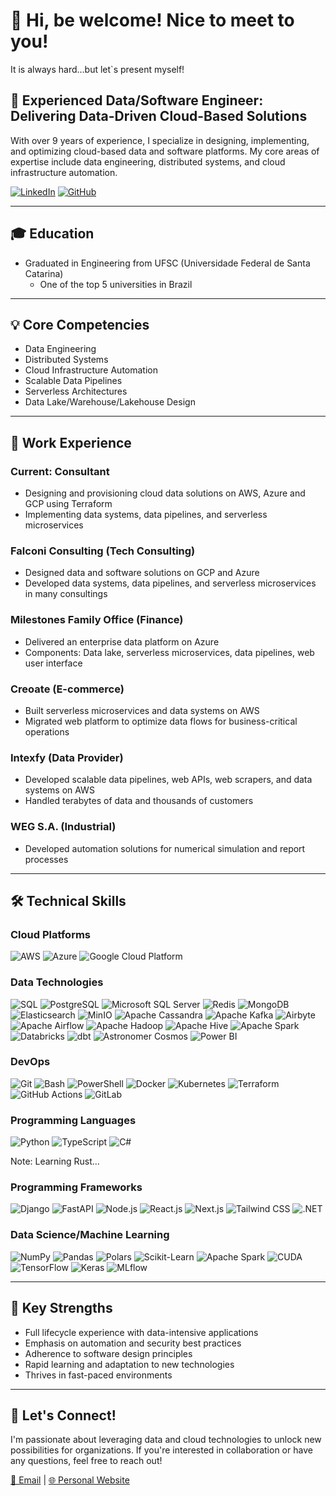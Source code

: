 # 👋 Hi, be welcome! Nice to meet to you!

It is always hard...but let`s present myself!

## 💼 Experienced Data/Software Engineer: Delivering Data-Driven Cloud-Based Solutions

With over 9 years of experience, I specialize in designing, implementing, and optimizing cloud-based data and software platforms. My core areas of expertise include data engineering, distributed systems, and cloud infrastructure automation.

[![LinkedIn](https://img.shields.io/badge/LinkedIn-Connect-blue)](https://www.linkedin.com/in/leandro-alves-de-oliveira/)
[![GitHub](https://img.shields.io/badge/GitHub-Follow-lightgrey)](https://github.com/engleandro)

---

## 🎓 Education

- Graduated in Engineering from UFSC (Universidade Federal de Santa Catarina)
  - One of the top 5 universities in Brazil

---

## 💡 Core Competencies

- Data Engineering
- Distributed Systems
- Cloud Infrastructure Automation
- Scalable Data Pipelines
- Serverless Architectures
- Data Lake/Warehouse/Lakehouse Design

---

## 🚀 Work Experience

### Current: Consultant
- Designing and provisioning cloud data solutions on AWS, Azure and GCP using Terraform
- Implementing data systems, data pipelines, and serverless microservices

### Falconi Consulting (Tech Consulting)
- Designed data and software solutions on GCP and Azure
- Developed data systems, data pipelines, and serverless microservices in many consultings

### Milestones Family Office (Finance)
- Delivered an enterprise data platform on Azure
- Components: Data lake, serverless microservices, data pipelines, web user interface

### Creoate (E-commerce)
- Built serverless microservices and data systems on AWS
- Migrated web platform to optimize data flows for business-critical operations

### Intexfy (Data Provider)
- Developed scalable data pipelines, web APIs, web scrapers, and data systems on AWS
- Handled terabytes of data and thousands of customers

### WEG S.A. (Industrial)
- Developed automation solutions for numerical simulation and report processes

---

## 🛠 Technical Skills

### Cloud Platforms
![AWS](https://img.shields.io/badge/AWS-232F3E?style=for-the-badge&logo=amazon-aws&logoColor=white)
![Azure](https://img.shields.io/badge/Azure-0089D6?style=for-the-badge&logo=microsoft-azure&logoColor=white)
![Google Cloud Platform](https://img.shields.io/badge/Google_Cloud-4285F4?style=for-the-badge&logo=google-cloud&logoColor=white)

### Data Technologies
![SQL](https://img.shields.io/badge/SQL-4479A1?style=for-the-badge&logo=sql&logoColor=white)
![PostgreSQL](https://img.shields.io/badge/PostgreSQL-336791?style=for-the-badge&logo=postgresql&logoColor=white)
![Microsoft SQL Server](https://img.shields.io/badge/Microsoft%20SQL%20Server-CC2927?style=for-the-badge&logo=microsoft-sql-server&logoColor=white)
![Redis](https://img.shields.io/badge/Redis-DC382D?style=for-the-badge&logo=redis&logoColor=white)
![MongoDB](https://img.shields.io/badge/MongoDB-47A248?style=for-the-badge&logo=mongodb&logoColor=white)
![Elasticsearch](https://img.shields.io/badge/Elasticsearch-005571?style=for-the-badge&logo=elasticsearch&logoColor=white)
![MinIO](https://img.shields.io/badge/MinIO-C72E49?style=for-the-badge&logo=minio&logoColor=white)
![Apache Cassandra](https://img.shields.io/badge/Apache%20Cassandra-1287B1?style=for-the-badge&logo=apache-cassandra&logoColor=white)
![Apache Kafka](https://img.shields.io/badge/Apache%20Kafka-231F20?style=for-the-badge&logo=apache-kafka&logoColor=white)
![Airbyte](https://img.shields.io/badge/Airbyte-615EFF?style=for-the-badge&logo=airbyte&logoColor=white)
![Apache Airflow](https://img.shields.io/badge/Apache%20Airflow-017CEE?style=for-the-badge&logo=apache-airflow&logoColor=white)
![Apache Hadoop](https://img.shields.io/badge/Apache%20Hadoop-66CCFF?style=for-the-badge&logo=apache-hadoop&logoColor=black)
![Apache Hive](https://img.shields.io/badge/Apache%20Hive-FDEE21?style=for-the-badge&logo=apache-hive&logoColor=black)
![Apache Spark](https://img.shields.io/badge/Apache%20Spark-E25A1C?style=for-the-badge&logo=apache-spark&logoColor=white)
![Databricks](https://img.shields.io/badge/Databricks-FC4C02?style=for-the-badge&logo=databricks&logoColor=white)
![dbt](https://img.shields.io/badge/dbt-FF694B?style=for-the-badge&logo=dbt&logoColor=white)
![Astronomer Cosmos](https://img.shields.io/badge/Astronomer%20Cosmos-2D3748?style=for-the-badge&logo=apache-airflow&logoColor=white)
![Power BI](https://img.shields.io/badge/Power%20BI-F2C811?style=for-the-badge&logo=power-bi&logoColor=black)

### DevOps
![Git](https://img.shields.io/badge/Git-F05032?style=for-the-badge&logo=git&logoColor=white)
![Bash](https://img.shields.io/badge/Bash-4EAA25?style=for-the-badge&logo=gnu-bash&logoColor=white)
![PowerShell](https://img.shields.io/badge/PowerShell-5391FE?style=for-the-badge&logo=powershell&logoColor=white)
![Docker](https://img.shields.io/badge/Docker-2496ED?style=for-the-badge&logo=docker&logoColor=white)
![Kubernetes](https://img.shields.io/badge/Kubernetes-326CE5?style=for-the-badge&logo=kubernetes&logoColor=white)
![Terraform](https://img.shields.io/badge/Terraform-7B42BC?style=for-the-badge&logo=terraform&logoColor=white)
![GitHub Actions](https://img.shields.io/badge/GitHub_Actions-2088FF?style=for-the-badge&logo=github-actions&logoColor=white)
![GitLab](https://img.shields.io/badge/GitLab-FC6D26?style=for-the-badge&logo=gitlab&logoColor=white)

### Programming Languages
![Python](https://img.shields.io/badge/Python-3776AB?style=for-the-badge&logo=python&logoColor=white)
![TypeScript](https://img.shields.io/badge/TypeScript-3178C6?style=for-the-badge&logo=typescript&logoColor=white)
![C#](https://img.shields.io/badge/C%23-239120?style=for-the-badge&logo=c-sharp&logoColor=white)

Note: Learning Rust...

### Programming Frameworks
![Django](https://img.shields.io/badge/Django-092E20?style=for-the-badge&logo=django&logoColor=white)
![FastAPI](https://img.shields.io/badge/FastAPI-009688?style=for-the-badge&logo=fastapi&logoColor=white)
![Node.js](https://img.shields.io/badge/Node.js-339933?style=for-the-badge&logo=node.js&logoColor=white)
![React.js](https://img.shields.io/badge/React-61DAFB?style=for-the-badge&logo=react&logoColor=black)
![Next.js](https://img.shields.io/badge/Next.js-000000?style=for-the-badge&logo=next.js&logoColor=white)
![Tailwind CSS](https://img.shields.io/badge/Tailwind%20CSS-06B6D4?style=for-the-badge&logo=tailwindcss&logoColor=white)
![.NET](https://img.shields.io/badge/.NET-5C2D91?style=for-the-badge&logo=.net&logoColor=white)

### Data Science/Machine Learning
![NumPy](https://img.shields.io/badge/numpy-%23013243.svg?style=for-the-badge&logo=numpy&logoColor=white)
![Pandas](https://img.shields.io/badge/pandas-%23150458.svg?style=for-the-badge&logo=pandas&logoColor=white)
![Polars](https://img.shields.io/badge/Polars-CD792C?style=for-the-badge&logo=polars&logoColor=white)
![Scikit-Learn](https://img.shields.io/badge/scikit--learn-%23F7931E.svg?style=for-the-badge&logo=scikit-learn&logoColor=white)
![Apache Spark](https://img.shields.io/badge/Apache%20Spark-E25A1C?style=for-the-badge&logo=apache-spark&logoColor=white)
![CUDA](https://img.shields.io/badge/cuda-000000.svg?style=for-the-badge&logo=nVIDIA&logoColor=green)
![TensorFlow](https://img.shields.io/badge/TensorFlow-FF6F00?style=for-the-badge&amp;logo=tensorflow&amp;logoColor=white)
![Keras](https://img.shields.io/badge/Keras-%23D00000.svg?style=for-the-badge&logo=Keras&logoColor=white)
![MLflow](https://img.shields.io/badge/mlflow-%23d9ead3.svg?style=for-the-badge&logo=mlflow&logoColor=blue)

---

## 🌟 Key Strengths

- Full lifecycle experience with data-intensive applications
- Emphasis on automation and security best practices
- Adherence to software design principles
- Rapid learning and adaptation to new technologies
- Thrives in fast-paced environments

---

## 🤝 Let's Connect!

I'm passionate about leveraging data and cloud technologies to unlock new possibilities for organizations. If you're interested in collaboration or have any questions, feel free to reach out!

[📧 Email](mailto:engleandroalveso@gmail.com) | [🌐 Personal Website](https://leandroalveso.github.io/)
